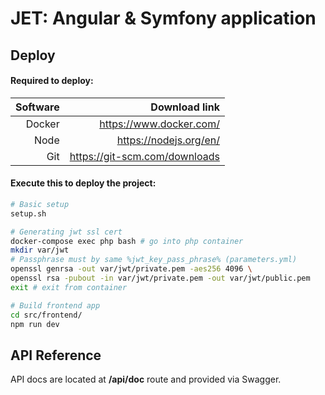 # JET: Angular & Symfony application
## Deploy

#### Required to deploy:

| Software  | Download link                 |
|----------:|------------------------------:|
| Docker    | https://www.docker.com/       |
| Node      | https://nodejs.org/en/        |
| Git       | https://git-scm.com/downloads |

#### Execute this to deploy the project:
```bash
# Basic setup
setup.sh

# Generating jwt ssl cert 
docker-compose exec php bash # go into php container
mkdir var/jwt
# Passphrase must by same %jwt_key_pass_phrase% (parameters.yml) 
openssl genrsa -out var/jwt/private.pem -aes256 4096 \
openssl rsa -pubout -in var/jwt/private.pem -out var/jwt/public.pem
exit # exit from container

# Build frontend app
cd src/frontend/
npm run dev
```

## API Reference
API docs are located at **/api/doc** route and provided via Swagger.